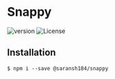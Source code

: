 # Snappy

![version](https://img.shields.io/badge/dynamic/json.svg?label=version&url=https%3A%2F%2Fraw.githubusercontent.com%2Fsaranshgupta1995%2FSnappy%2Fmaster%2Fpackage.json&query=version&colorB=green&prefix=v&suffix=-updated) ![License](https://img.shields.io/badge/dynamic/json.svg?label=license&url=https%3A%2F%2Fraw.githubusercontent.com%2Fsaranshgupta1995%2FSnappy%2Fmaster%2Fpackage.json&query=license&colorB=orange)

## Installation
```shell
$ npm i --save @saransh184/snappy
```

